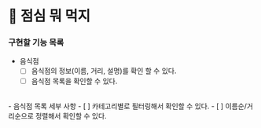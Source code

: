 # 🍚 점심 뭐 먹지
### 구현할 기능 목록
- 음식점
    - [ ] 음식점의 정보(이름, 거리, 설명)를 확인 할 수 있다.
    - [ ] 음식점 목록을 확인할 수 있다.
<br>
- 음식점 목록 세부 사항
    - [ ] 카테고리별로 필터링해서 확인할 수 있다.
    - [ ] 이름순/거리순으로 정렬해서 확인할 수 있다.